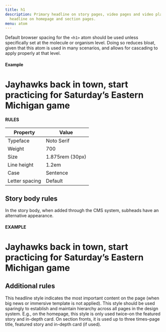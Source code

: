 ```yaml
---
title: h1
description: Primary headline on story pages, video pages and video playlists. Lead
  headline on homepage and section pages.
menu: atom
---
```

Default browser spacing for the `<h1>` atom should be used unless specifically set at the molecule or organism level. Doing so reduces bloat, given that this atom is used in many scenarios, and allows for cascading to apply properly at that level.

#### Example
<h1 class="serif" style="text-transform:none;">Jayhawks back in town, start practicing for Saturday’s Eastern Michigan game</h1>

#### RULES

Property | Value
--- | ---
Typeface | Noto Serif
Weight | 700
Size | 1.875rem (30px)
Line height | 1.2em
Case | Sentence
Letter spacing | Default

## Story body rules

In the story body, when added through the CMS system, subheads have an alternative appearance.

#### EXAMPLE

# Jayhawks back in town, start practicing for Saturday’s Eastern Michigan game

## Additional rules
This headline style indicates the most important content on the page (when big news or immersive template is not applied). This style should be used sparingly to establish and maintain hierarchy across all pages in the design system. E.g., on the homepage, this style is only used twice–on the featured story and in-depth card. On section fronts, it is used up to three times–page title, featured story and in-depth card (if used). 
